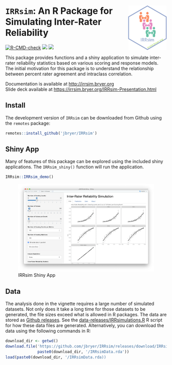 
# <img src="man/figures/IRRsim.png" align="right" width="120" align="right" /> `IRRsim`: An R Package for Simulating Inter-Rater Reliability

<!-- badges: start -->

[![R-CMD-check](https://github.com/jbryer/IRRsim/actions/workflows/R-CMD-check.yaml/badge.svg)](https://github.com/jbryer/IRRsim/actions/workflows/R-CMD-check.yaml)
[![](https://img.shields.io/badge/devel%20version-1.0.1-blue.svg)](https://github.com/jbryer/IRRsim)
[![](https://www.r-pkg.org/badges/version/IRRsim)](https://cran.r-project.org/package=IRRsim)
<!--
[![CRAN Status](https://badges.cranchecks.info/flavor/release/IRRsim.svg)](https://cran.r-project.org/web/checks/check_results_IRRsim.html)
--
<!-- badges: end -->

This package provides functions and a shiny application to simulate
inter-rater reliability statistics based on various scoring and response
models. The initial motivation for this package is to understand the
relationship between percent rater agreement and intraclass correlation.

Documentation is available at <http://irrsim.bryer.org>  
Slide deck available at
<https://irrsim.bryer.org/IRRsim-Presentation.html>

## Install

The development version of `IRRsim` can be downloaded from Github using
the `remotes` package:

``` r
remotes::install_github('jbryer/IRRsim')
```

## Shiny App

Many of features of this package can be explored using the included
shiny applications. The `IRRsim_shiny()` function will run the
application.

``` r
IRRsim::IRRsim_demo()
```

<figure>
<img src="man/figures/IRRsimShinyApp.png" alt="IRRsim Shiny App" />
<figcaption aria-hidden="true">IRRsim Shiny App</figcaption>
</figure>

## Data

The analysis done in the vignette requires a large number of simulated
datasets. Not only does it take a long time for those datasets to be
generated, the file sizes exceed what is allowed in R packages. The data
are stored as [Github
releases](https://github.com/jbryer/IRRsim/releases/tag/IRRsimData). See
the [data-releases/IRRsimulations.R](data-releases/IRRsimulations.R) R
script for how these data files are generated. Alternatively, you can
download the data using the following commands in R:

``` r
download_dir <- getwd()
download.file('https://github.com/jbryer/IRRsim/releases/download/IRRsimData/IRRsimData.rda', 
              paste0(download_dir, '/IRRsimData.rda'))
load(paste0(download_dir, '/IRRsimData.rda))
```
